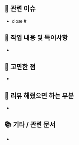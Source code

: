 ## 🌱 관련 이슈
- close #

## 📌 작업 내용 및 특이사항
- 

## 🧐 고민한 점
- 

## 🚀 리뷰 해줬으면 하는 부분
- 

## 📚 기타 / 관련 문서
- 


